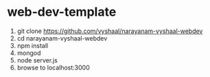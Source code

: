 # web-dev-template

1. git clone https://github.com/vyshaal/narayanam-vyshaal-webdev
1. cd narayanam-vyshaal-webdev
1. npm install
1. mongod
1. node server.js
1. browse to localhost:3000
